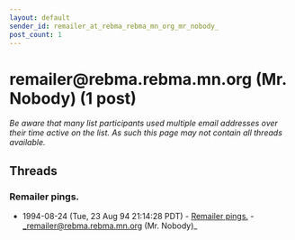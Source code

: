 ```yaml
---
layout: default
sender_id: remailer_at_rebma_rebma_mn_org_mr_nobody_
post_count: 1
---
```


# remailer<span>@</span>rebma.rebma.mn.org (Mr. Nobody) (1 post)

_Be aware that many list participants used multiple email addresses over their time active on the list. As such this page may not contain all threads available._

## Threads

### Remailer pings.
+ 1994-08-24 (Tue, 23 Aug 94 21:14:28 PDT) - [Remailer pings.](/archive/1994/08/b8632ae840f418a4c04ff77c4d7b98ed5ee7f886acf4d147fd14ef56c6d3f807) - _remailer@rebma.rebma.mn.org (Mr. Nobody)_

